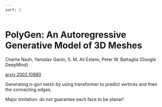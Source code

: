 ```yaml
---
sort: 2
---
```


# PolyGen: An Autoregressive Generative Model of 3D Meshes

Charlie Nash, Yaroslav Ganin, S. M. Ali Eslami, Peter W. Battaglia (Google DeepMind)

[arxiv 2002.10880](https://arxiv.org/abs/2002.10880)

Generating n-gon mesh by using transformer to predict vertices and then the connecting edges. 

Major limitation: do not guarantee each face to be planar!